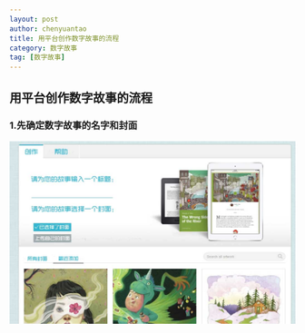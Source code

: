 ```yaml
---
layout: post
author: chenyuantao
title: 用平台创作数字故事的流程
category: 数字故事
tag: [数字故事]
---
```


## 用平台创作数字故事的流程
### 1.先确定数字故事的名字和封面
![szgs1][1]


  [1]: /public/pic/szgs1.jpg